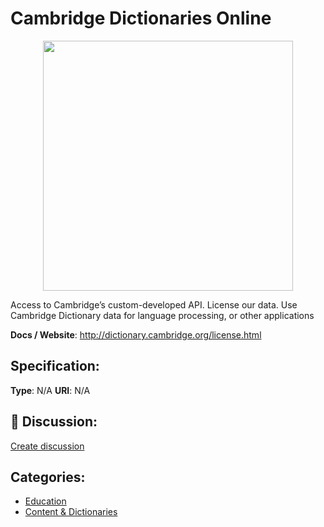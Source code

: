 # Cambridge Dictionaries Online
<p align="center">
    <img width="400" src="https://raw.githubusercontent.com/apis-list/apis-list/main/apis/cambridge-dictionaries-online/logo_256x256.png" />
</p>

Access to Cambridge’s custom-developed API.  License our data. Use Cambridge Dictionary data for language processing, or other applications

**Docs / Website**: http://dictionary.cambridge.org/license.html

## Specification:
**Type**:  N/A 
**URI**:  N/A 

## 💬 Discussion:
[Create discussion](https://github.com/apis-list/apis-list/discussions/new)

## Categories:
- [Education](https://github.com/apis-list/apis-list#education)
- [Content & Dictionaries](https://github.com/apis-list/apis-list#content-and-dictionaries)




